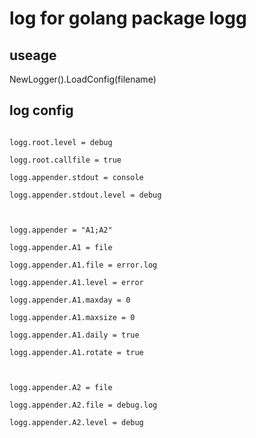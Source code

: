 # log for golang package logg
## useage 
NewLogger().LoadConfig(filename)
## log config
<code>
logg.root.level = debug <br>
logg.root.callfile = true <br>
logg.appender.stdout = console<br>
logg.appender.stdout.level = debug<br>
<br>
logg.appender = "A1;A2"<br>
logg.appender.A1 = file<br>
logg.appender.A1.file = error.log<br>
logg.appender.A1.level = error<br>
logg.appender.A1.maxday = 0<br>
logg.appender.A1.maxsize = 0<br>
logg.appender.A1.daily = true<br>
logg.appender.A1.rotate = true<br>
<br>
logg.appender.A2 = file<br>
logg.appender.A2.file = debug.log<br>
logg.appender.A2.level = debug<br>

</code>
